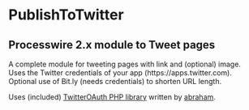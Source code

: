 # PublishToTwitter
<span itemprop="name">Processwire 2.x module to Tweet pages</span>
------------

<p itemprop="description">A complete module for tweeting pages with link and (optional) image.<br />Uses the Twitter credentials of your app (https://apps.twitter.com).<br />Optional use of Bit.ly (needs credentials) to shorten URL length.</p>

Uses (included) [TwitterOAuth PHP library](https://github.com/abraham/twitteroauth) written by [abraham](https://github.com/abraham).
